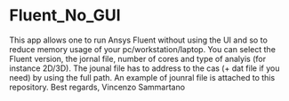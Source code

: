 # Fluent_No_GUI
This app allows one to run Ansys Fluent without using the UI and so to reduce memory usage of your pc/workstation/laptop.
You can select the Fluent version, the jornal file, number of cores and type of analyis (for instance 2D/3D).
The jounal file has to address to the cas (+ dat file if you need) by using the full path.
An example of jounral file is attached to this repository.
Best regards,
Vincenzo Sammartano
 
